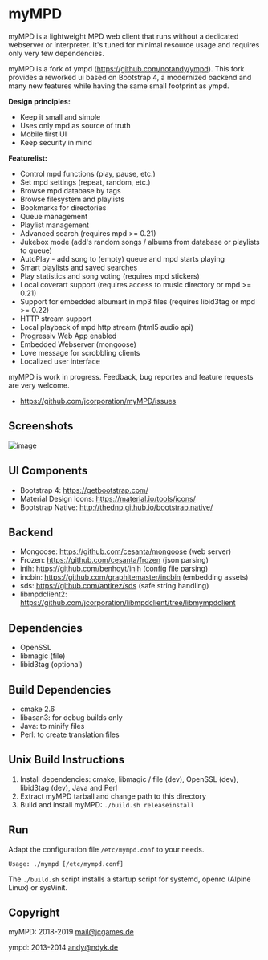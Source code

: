 myMPD
=====

myMPD is a lightweight MPD web client that runs without a dedicated webserver or interpreter. 
It's tuned for minimal resource usage and requires only very few dependencies.

myMPD is a fork of ympd (https://github.com/notandy/ympd).
This fork provides a reworked ui based on Bootstrap 4, a modernized backend and many new features while having the same small footprint as ympd.

**Design principles:**
 - Keep it small and simple
 - Uses only mpd as source of truth
 - Mobile first UI
 - Keep security in mind

**Featurelist:**
 - Control mpd functions (play, pause, etc.)
 - Set mpd settings (repeat, random, etc.)
 - Browse mpd database by tags
 - Browse filesystem and playlists
 - Bookmarks for directories
 - Queue management
 - Playlist management
 - Advanced search (requires mpd >= 0.21)
 - Jukebox mode (add's random songs / albums from database or playlists to queue)
 - AutoPlay - add song to (empty) queue and mpd starts playing
 - Smart playlists and saved searches
 - Play statistics and song voting (requires mpd stickers)
 - Local coverart support (requires access to music directory or mpd >= 0.21)
 - Support for embedded albumart in mp3 files (requires libid3tag or mpd >= 0.22)
 - HTTP stream support
 - Local playback of mpd http stream (html5 audio api)
 - Progressiv Web App enabled
 - Embedded Webserver (mongoose)
 - Love message for scrobbling clients
 - Localized user interface

myMPD is work in progress. Feedback, bug reportes and feature requests are very welcome.
 - https://github.com/jcorporation/myMPD/issues

Screenshots
-----------

![image](https://jcgames.de/stuff/myMPD/screenshots-2019-02-23.gif)

UI Components
-------------
 - Bootstrap 4: https://getbootstrap.com/
 - Material Design Icons: https://material.io/tools/icons/
 - Bootstrap Native: http://thednp.github.io/bootstrap.native/

Backend
-------
 - Mongoose: https://github.com/cesanta/mongoose (web server)
 - Frozen: https://github.com/cesanta/frozen (json parsing)
 - inih: https://github.com/benhoyt/inih (config file parsing)
 - incbin: https://github.com/graphitemaster/incbin (embedding assets)
 - sds: https://github.com/antirez/sds (safe string handling)
 - libmpdclient2: https://github.com/jcorporation/libmpdclient/tree/libmympdclient

Dependencies
------------
 - OpenSSL
 - libmagic (file)
 - libid3tag (optional)

Build Dependencies
------------------
 - cmake 2.6
 - libasan3: for debug builds only
 - Java: to minify files
 - Perl: to create translation files

Unix Build Instructions
-----------------------
1. Install dependencies: cmake, libmagic / file (dev), OpenSSL (dev), libid3tag (dev), Java and Perl
2. Extract myMPD tarball and change path to this directory
3. Build and install myMPD: ```./build.sh releaseinstall```

Run
---------
Adapt the configuration file ```/etc/mympd.conf``` to your needs.
```
Usage: ./mympd [/etc/mympd.conf]
```
The ```./build.sh``` script installs a startup script for systemd, openrc (Alpine Linux) or sysVinit.

Copyright
---------

myMPD: 2018-2019 <mail@jcgames.de>

ympd: 2013-2014 <andy@ndyk.de>
